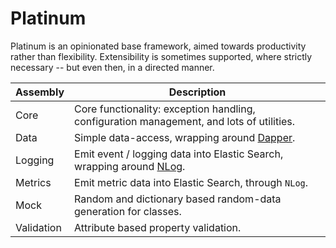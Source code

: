 Platinum
=========================================================================

Platinum is an opinionated base framework, aimed towards productivity
rather than flexibility. Extensibility is sometimes supported, where
strictly necessary -- but even then, in a directed manner.

| Assembly   | Description
|------------|-----------------------------------------------------------
| Core       | Core functionality: exception handling, configuration management, and lots of utilities.
| Data       | Simple data-access, wrapping around [Dapper](https://github.com/StackExchange/Dapper).
| Logging    | Emit event / logging data into Elastic Search, wrapping around [NLog](https://github.com/NLog/NLog/).
| Metrics    | Emit metric data into Elastic Search, through `NLog`.
| Mock       | Random and dictionary based random-data generation for classes.
| Validation | Attribute based property validation.
